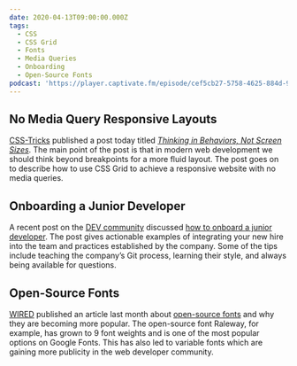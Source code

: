 ```yaml
---
date: 2020-04-13T09:00:00.000Z
tags:
  - CSS
  - CSS Grid
  - Fonts
  - Media Queries
  - Onboarding
  - Open-Source Fonts
podcast: 'https://player.captivate.fm/episode/cef5cb27-5758-4625-884d-9b64d5ae36a8'
---
```


## No Media Query Responsive Layouts

[CSS-Tricks](https://css-tricks.com/) published a post today titled _[Thinking in Behaviors, Not Screen Sizes](https://css-tricks.com/thinking-in-behaviors-not-screen-sizes/)_. The main point of the post is that in modern web development we should think beyond breakpoints for a more fluid layout. The post goes on to describe how to use CSS Grid to achieve a responsive website with no media queries.

## Onboarding a Junior Developer

A recent post on the [DEV community](https://dev.to/) discussed [how to onboard a junior developer](https://dev.to/carolstran/onboarding-a-junior-developer-to-your-team-here-s-12-tips-4g3a). The post gives actionable examples of integrating your new hire into the team and practices established by the company. Some of the tips include teaching the company’s Git process, learning their style, and always being available for questions.

## Open-Source Fonts

[WIRED](https://www.wired.com/) published an article last month about [open-source fonts](https://www.wired.com/story/open-source-fonts-love-letters-design-community/) and why they are becoming more popular. The open-source font Raleway, for example, has grown to 9 font weights and is one of the most popular options on Google Fonts. This has also led to variable fonts which are gaining more publicity in the web developer community.
